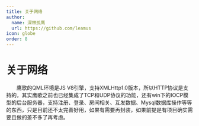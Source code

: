 ```yaml
---
title: 关于网络
author:
  name: 深林孤鹰
  url: https://github.com/leamus
icon: globe
order: 8
---
```


# 关于网络

&emsp;&emsp;鹰歌的QML环境是JS V8引擎，支持XMLHttp1.0版本，所以HTTP协议是支持的，其实鹰歌之前也已经集成了TCP和UDP协议的功能，还有win下的IOCP模型的后台服务器，支持注册、登录、房间相关、互发数据、Mysql数据库操作等等的东西，只是目前还不太完善好用，如果有需要再封装，如果前提是有项目确实需要且做的差不多了再考虑。
